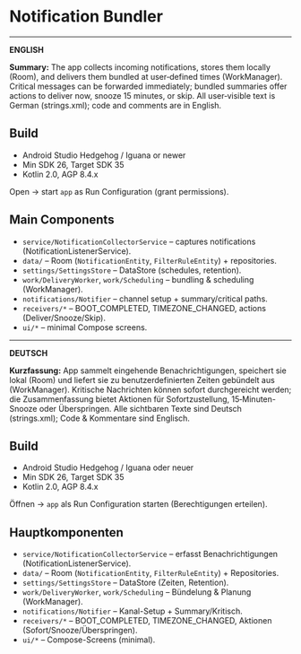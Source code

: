 # Notification Bundler

---

**ENGLISH**

**Summary:** The app collects incoming notifications, stores them locally (Room), and delivers them bundled at user‑defined times (WorkManager). Critical messages can be forwarded immediately; bundled summaries offer actions to deliver now, snooze 15 minutes, or skip. All user‑visible text is German (strings.xml); code and comments are in English.

## Build
- Android Studio Hedgehog / Iguana or newer
- Min SDK 26, Target SDK 35
- Kotlin 2.0, AGP 8.4.x

Open → start `app` as Run Configuration (grant permissions).

## Main Components
- `service/NotificationCollectorService` – captures notifications (NotificationListenerService).
- `data/` – Room (`NotificationEntity`, `FilterRuleEntity`) + repositories.
- `settings/SettingsStore` – DataStore (schedules, retention).
- `work/DeliveryWorker`, `work/Scheduling` – bundling & scheduling (WorkManager).
- `notifications/Notifier` – channel setup + summary/critical paths.
- `receivers/*` – BOOT_COMPLETED, TIMEZONE_CHANGED, actions (Deliver/Snooze/Skip).
- `ui/*` – minimal Compose screens.

---

**DEUTSCH**

**Kurzfassung:** App sammelt eingehende Benachrichtigungen, speichert sie lokal (Room) und liefert sie zu benutzerdefinierten Zeiten gebündelt aus (WorkManager). Kritische Nachrichten können sofort durchgereicht werden; die Zusammenfassung bietet Aktionen für Sofortzustellung, 15‑Minuten-Snooze oder Überspringen. Alle sichtbaren Texte sind Deutsch (strings.xml); Code & Kommentare sind Englisch.

## Build
- Android Studio Hedgehog / Iguana oder neuer
- Min SDK 26, Target SDK 35
- Kotlin 2.0, AGP 8.4.x

Öffnen → `app` als Run Configuration starten (Berechtigungen erteilen).

## Hauptkomponenten
- `service/NotificationCollectorService` – erfasst Benachrichtigungen (NotificationListenerService).
- `data/` – Room (`NotificationEntity`, `FilterRuleEntity`) + Repositories.
- `settings/SettingsStore` – DataStore (Zeiten, Retention).
- `work/DeliveryWorker`, `work/Scheduling` – Bündelung & Planung (WorkManager).
- `notifications/Notifier` – Kanal-Setup + Summary/Kritisch.
- `receivers/*` – BOOT_COMPLETED, TIMEZONE_CHANGED, Aktionen (Sofort/Snooze/Überspringen).
- `ui/*` – Compose-Screens (minimal).
